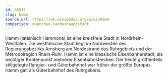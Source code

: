 ```yaml
---
id: 05915
slug: hamm
source_url: https://de.wikipedia.org/wiki/Hamm
comparison: muenchen-landeshauptstadt
---
```


Hamm (lateinisch Hammona) ist eine kreisfreie Stadt in Nordrhein-Westfalen. Die westfälische Stadt liegt im Nordwesten des Regierungsbezirks Arnsberg am Nordostrand des Ruhrgebiets und der Metropolregion Rhein-Ruhr. Hamm ist eine klassische Eisenbahnerstadt, als wichtiger Knotenpunkt mehrerer Eisenbahnstrecken. Der heute größtenteils stillgelegte Rangier- und Güterbahnhof war früher der größte Europas. Hamm galt als Güterbahnhof des Ruhrgebiets.
